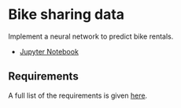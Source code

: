 # Bike sharing data


Implement a neural network to predict bike rentals.
*	[Jupyter Notebook](https://nbviewer.jupyter.org/github/vgkortsas/Online_courses/blob/master/Udacity_Deep_Learning_Nanodegree/Bike_Sharing_Data/Your_first_neural_network.ipynb)


## Requirements
A full list of the requirements is given [here](https://github.com/vgkortsas/Online_courses/blob/master/Udacity_Deep_Learning_Nanodegree/Bike_Sharing_Data/requirements.txt).